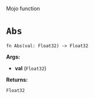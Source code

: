 Mojo function

# `Abs`

```mojo
fn Abs(val: Float32) -> Float32
```

**Args:**

- **val** (`Float32`)

**Returns:**

`Float32`

